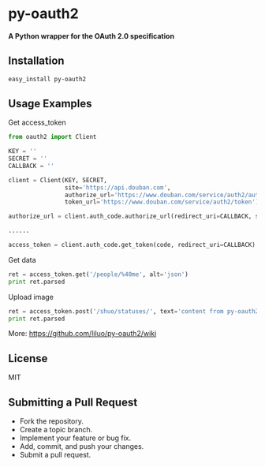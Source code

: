 py-oauth2
=========

#### A Python wrapper for the OAuth 2.0 specification

## Installation

``` bash
easy_install py-oauth2
```

## Usage Examples

Get access_token

``` python
from oauth2 import Client

KEY = ''
SECRET = ''
CALLBACK = ''

client = Client(KEY, SECRET, 
                site='https://api.douban.com', 
                authorize_url='https://www.douban.com/service/auth2/auth',
                token_url='https://www.douban.com/service/auth2/token')

authorize_url = client.auth_code.authorize_url(redirect_uri=CALLBACK, scope='shuo_basic_w,douban_basic_common')

......

access_token = client.auth_code.get_token(code, redirect_uri=CALLBACK)
```

Get data

``` python
ret = access_token.get('/people/%40me', alt='json')
print ret.parsed
```

Upload image

``` python
ret = access_token.post('/shuo/statuses/', text='content from py-oauth2', files={ 'image': open('/path/pic.jpg')})
print ret.parsed
```

More:
<https://github.com/liluo/py-oauth2/wiki>

## License

MIT

## Submitting a Pull Request
* Fork the repository.
* Create a topic branch.
* Implement your feature or bug fix.
* Add, commit, and push your changes.
* Submit a pull request.
